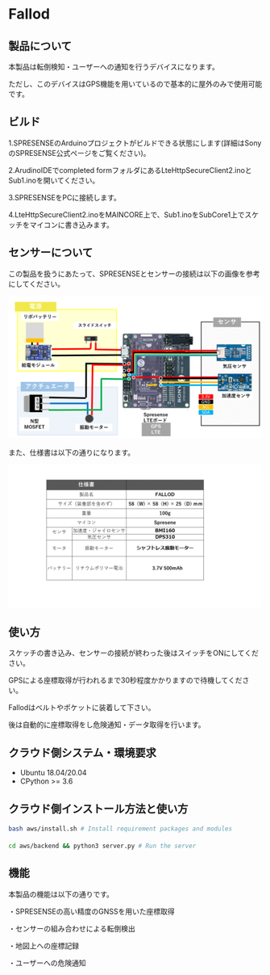 # Fallod

## 製品について
本製品は転倒検知・ユーザーへの通知を行うデバイスになります。

ただし、このデバイスはGPS機能を用いているので基本的に屋外のみで使用可能です。

## ビルド
1.SPRESENSEのArduinoプロジェクトがビルドできる状態にします(詳細はSonyのSPRESENSE公式ページをご覧ください)。

2.ArudinoIDEでcompleted formフォルダにあるLteHttpSecureClient2.inoとSub1.inoを開いてください。

3.SPRESENSEをPCに接続します。

4.LteHttpSecureClient2.inoをMAINCORE上で、Sub1.inoをSubCore1上でスケッチをマイコンに書き込みます。

## センサーについて
この製品を扱うにあたって、SPRESENSEとセンサーの接続は以下の画像を参考にしてください。

![接続](./image/image1.png)

また、仕様書は以下の通りになります。

![仕様](./image/image2.png)

## 使い方
スケッチの書き込み、センサーの接続が終わった後はスイッチをONにしてください。

GPSによる座標取得が行われるまで30秒程度かかりますので待機してください。

Fallodはベルトやポケットに装着して下さい。

後は自動的に座標取得をし危険通知・データ取得を行います。

## クラウド側システム・環境要求
- Ubuntu 18.04/20.04
- CPython >= 3.6

## クラウド側インストール方法と使い方
```bash
bash aws/install.sh # Install requirement packages and modules

cd aws/backend && python3 server.py # Run the server
```

## 機能
本製品の機能は以下の通りです。

・SPRESENSEの高い精度のGNSSを用いた座標取得

・センサーの組み合わせによる転倒検出

・地図上への座標記録

・ユーザーへの危険通知
